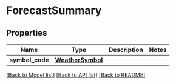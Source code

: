 # ForecastSummary

## Properties
Name | Type | Description | Notes
------------ | ------------- | ------------- | -------------
**symbol_code** | [**WeatherSymbol**](WeatherSymbol.md) |  | 

[[Back to Model list]](../README.md#documentation-for-models) [[Back to API list]](../README.md#documentation-for-api-endpoints) [[Back to README]](../README.md)

